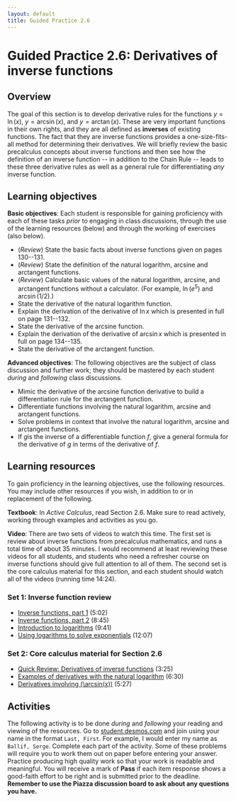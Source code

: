 ```yaml
---
layout: default
title: Guided Practice 2.6
---
```


# Guided Practice 2.6: Derivatives of inverse functions

## Overview

The goal of this section is to develop derivative rules for the functions $y = \ln(x)$, $y = \arcsin(x)$, and $y = \arctan(x)$. These are very important functions in their own rights, and they are all defined as **inverses** of existing functions. The fact that they are inverse functions provides a one-size-fits-all method for determining their derivatives. We will briefly review the basic precalculus concepts about inverse functions and then see how the definition of an inverse function -- in addition to the Chain Rule -- leads to these three derivative rules as well as a general rule for differentiating *any* inverse function.


## Learning objectives

__Basic objectives__: Each student is responsible for gaining proficiency with each of these tasks _prior_ to engaging in class discussions, through the use of the learning resources (below) and through the working of exercises (also below).

- (*Review*) State the basic facts about inverse functions given on pages 130--131.
- (*Review*) State the definition of the natural logarithm, arcsine and arctangent functions.
- (*Review*) Calculate basic values of the natural logarithm, arcsine, and arctangent functions without a calculator. (For example, $\ln(e^5)$ and $\arcsin (1/2)$.)
- State the derivative of the natural logarithm function.
- Explain the derivation of the derivative of $\ln x$ which is presented in full on page 131--132.
- State the derivative of the arcsine function.
- Explain the derivation of the derivative of $\arcsin x$ which is presented in full on page 134--135.
- State the derivative of the arctangent function.

__Advanced objectives__: The following objectives are the subject of class discussion and further work; they should be mastered by each student _during_ and _following_ class discussions.

- Mimic the derivative of the arcsine function derivative to build a differentiation rule for the arctangent function.
- Differentiate functions involving the natural logarithm, arcsine and arctangent functions.
- Solve problems in context that involve the natural logarithm, arcsine and arctangent functions.
- If $g$is the inverse of a differentiable function $f$,  give a general formula for the derivative of $g$ in terms of the derivative of $f$.

## Learning resources

To gain proficiency in the learning objectives, use the following resources. You may include other resources if you wish, in addition to or in replacement of the following.

__Textbook__: In _Active Calculus_, read Section 2.6. Make sure to read actively, working through examples and activities as you go.

__Video__: There are two sets of videos to watch this time. The first set is review about inverse functions from precalculus mathematics, and runs a total time of about 35 minutes. I would recommend at least reviewing these videos for all students, and students who need a refresher course on inverse functions should give full attention to all of them. The second set is the core calculus material for this section, and each student should watch all of the videos (running time 14:24).

### Set 1: Inverse function review

- [Inverse functions, part 1](http://www.youtube.com/watch?v=tf-R8T2oyr4) (5:02)
- [Inverse functions, part 2](http://www.youtube.com/watch?v=KUmWVQc999g) (8:45)
- [Introduction to logarithms](http://www.youtube.com/watch?v=hWw_YQ21xU8) (9:41)
- [Using logarithms to solve exponentials](http://www.youtube.com/watch?v=YbSOUE2Xdpw) (12:07)

### Set 2: Core calculus material for Section 2.6

- [Quick Review: Derivatives of inverse functions](http://www.youtube.com/watch?v=chdkxtt8XQo) (3:25)
- [Examples of derivatives with the natural logarithm](http://www.youtube.com/watch?v=jhBhSerqbyU) (6:30)
- [Derivatives involving \(\arcsin(x)\)](http://www.youtube.com/watch?v=pEEQNdttZsw) (5:27)


## Activities

The following activity is to be done _during_ and _following_ your reading and viewing of the resources. Go to [student.desmos.com](https://student.desmos.com/?prepopulateCode=8KKX3E) and join using your name in the format `Last, First`. For example, I would enter my name as `Ballif, Serge`. Complete each part of the activity. Some of these problems will require you to work them out on paper before entering your answer. Practice producing high quality work so that your work is readable and meaningful. You will receive a mark of __Pass__ if each item response shows a good-faith effort to be right and is submitted prior to the deadline. __Remember to use the Piazza discussion board to ask about any questions you have.__

